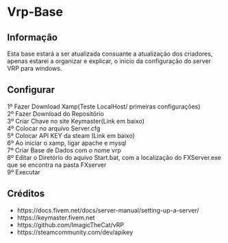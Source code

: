 # Vrp-Base

<h2>Informação</h2>
Esta base estará a ser atualizada consuante a atualização dos criadores, apenas estarei a organizar e explicar, o inicio da configuração do server VRP para windows. 

<h2>Configurar</h2>
1º Fazer Download Xamp(Teste LocalHost/ primeiras configurações)<br>
2º Fazer Download do Repositório<br>
3º Criar Chave no site Keymaster(Link em baixo)<br>
4º Colocar no arquivo Server.cfg<br>
5º Colocar API KEY da steam (Link em  baixo)<br>
6º Ao iniciar o xamp, ligar apache e mysql<br>
7º Criar Base de Dados com o nome vrp<br>
8º Editar o Diretório do aquivo Start.bat, com a localização do FXServer.exe que se encontra na pasta FXserver<br>
9º Executar<br>

<h2>Créditos</h2>
<ul>
  <li>https://docs.fivem.net/docs/server-manual/setting-up-a-server/</li>
  <li>https://keymaster.fivem.net</li>
  <li>https://github.com/ImagicTheCat/vRP</li>
  <li>https://steamcommunity.com/dev/apikey</li>
</ul>
